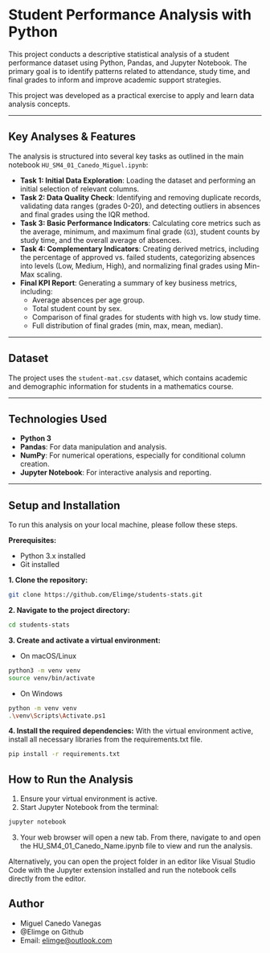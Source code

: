 # Student Performance Analysis with Python

This project conducts a descriptive statistical analysis of a student performance dataset using Python, Pandas, and Jupyter Notebook. The primary goal is to identify patterns related to attendance, study time, and final grades to inform and improve academic support strategies.

This project was developed as a practical exercise to apply and learn data analysis concepts.

---

## Key Analyses & Features

The analysis is structured into several key tasks as outlined in the main notebook `HU_SM4_01_Canedo_Miguel.ipynb`:

*   **Task 1: Initial Data Exploration**: Loading the dataset and performing an initial selection of relevant columns.
*   **Task 2: Data Quality Check**: Identifying and removing duplicate records, validating data ranges (grades 0-20), and detecting outliers in absences and final grades using the IQR method.
*   **Task 3: Basic Performance Indicators**: Calculating core metrics such as the average, minimum, and maximum final grade (`G3`), student counts by study time, and the overall average of absences.
*   **Task 4: Complementary Indicators**: Creating derived metrics, including the percentage of approved vs. failed students, categorizing absences into levels (Low, Medium, High), and normalizing final grades using Min-Max scaling.
*   **Final KPI Report**: Generating a summary of key business metrics, including:
    *   Average absences per age group.
    *   Total student count by sex.
    *   Comparison of final grades for students with high vs. low study time.
    *   Full distribution of final grades (min, max, mean, median).

---

## Dataset

The project uses the `student-mat.csv` dataset, which contains academic and demographic information for students in a mathematics course.

---

## Technologies Used

*   **Python 3**
*   **Pandas**: For data manipulation and analysis.
*   **NumPy**: For numerical operations, especially for conditional column creation.
*   **Jupyter Notebook**: For interactive analysis and reporting.

---

## Setup and Installation

To run this analysis on your local machine, please follow these steps.

**Prerequisites:**
*   Python 3.x installed
*   Git installed

**1. Clone the repository:**
```bash
git clone https://github.com/Elimge/students-stats.git
``` 
**2. Navigate to the project directory:**
```bash
cd students-stats
``` 
**3. Create and activate a virtual environment:**
*   On macOS/Linux
```bash
python3 -m venv venv
source venv/bin/activate
``` 
*   On Windows
```bash
python -m venv venv
.\venv\Scripts\Activate.ps1
``` 
**4. Install the required dependencies:**
With the virtual environment active, install all necessary libraries from the requirements.txt file.
```bash
pip install -r requirements.txt
``` 

## How to Run the Analysis
1.  Ensure your virtual environment is active.
2.  Start Jupyter Notebook from the terminal:
```Bash
jupyter notebook
```
3.  Your web browser will open a new tab. From there, navigate to and open the HU_SM4_01_Canedo_Name.ipynb file to view and run the analysis.

Alternatively, you can open the project folder in an editor like Visual Studio Code with the Jupyter extension installed and run the notebook cells directly from the editor.

## Author 
* Miguel Canedo Vanegas
* @Elimge on Github 
* Email: elimge@outlook.com